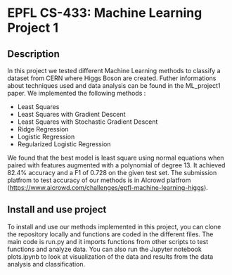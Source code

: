 # EPFL CS-433: Machine Learning Project 1 

## Description

In this project we tested different Machine Learning methods to classify a dataset from CERN where Higgs Boson are created. Futher informations about techniques used and data analysis can be found in the ML_project1 paper. We implemented the following methods : 
- Least Squares 
- Least Squares with Gradient Descent
- Least Squares with Stochastic Gradient Descent
- Ridge Regression
- Logistic Regression
- Regularized Logistic Regression

We found that the best model is least square using normal equations when paired with features augmented with a polynomial of degree 13. It achieved 82.4% accuracy and a F1 of 0.728 on the given test set. The submission platfrom to test accuracy of our methods is in AIcrowd platfrom (https://www.aicrowd.com/challenges/epfl-machine-learning-higgs).

## Install and use project 

To install and use our methods implemented in this project, you can clone the repository locally and functions are coded in the different files. The main code is run.py and it imports functions from other scripts to test functions and analyze data. You can also run the Jupyter notebook plots.ipynb to look at visualization of the data and results from the data analysis and classification. 

